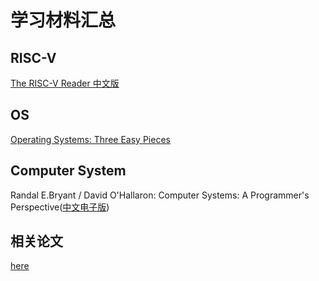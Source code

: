 # 学习材料汇总

## RISC-V

[The RISC-V Reader 中文版](rsic-v/RISC-V-Reader-Chinese-v2p1.pdf)

## OS

[Operating Systems: Three Easy Pieces](https://pages.cs.wisc.edu/~remzi/OSTEP/)

## Computer System

Randal E.Bryant / David O'Hallaron: Computer Systems: A Programmer's Perspective([中文电子版](https://hansimov.gitbook.io/csapp/))

## 相关论文

[here](https://github.com/chyyuu/aos_course_info/blob/master/readinglist.md)